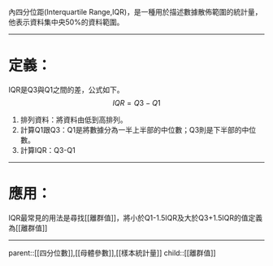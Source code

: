 內四分位距(Interquartile Range,IQR)，是一種用於描述數據散佈範圍的統計量，他表示資料集中央50%的資料範圍。
- - -
# 定義：
IQR是Q3與Q1之間的差，公式如下。
$$IQR=Q3-Q1$$
1. 排列資料：將資料由低到高排列。
2. 計算Q1跟Q3：Q1是將數據分為一半上半部的中位數；Q3則是下半部的中位數。
3. 計算IQR：Q3-Q1
- - -
# 應用：
IQR最常見的用法是尋找[[離群值]]，將小於Q1-1.5IQR及大於Q3+1.5IQR的值定義為[[離群值]]
- - -
parent::[[四分位數]],[[母體參數]],[[樣本統計量]]
child::[[離群值]]
